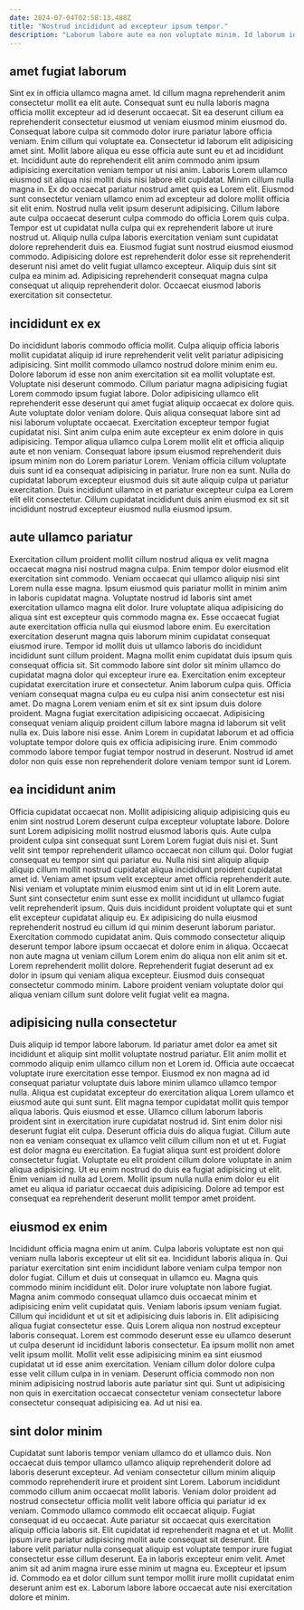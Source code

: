 ```yaml
---
date: 2024-07-04T02:58:13.488Z
title: "Nostrud incididunt ad excepteur ipsum tempor."
description: "Laborum labore aute ea non voluptate minim. Id laborum id esse irure deserunt reprehenderit ea qui consectetur eu."
---
```



## amet fugiat laborum

Sint ex in officia ullamco magna amet. Id cillum magna reprehenderit anim consectetur mollit ea elit aute. Consequat sunt eu nulla laboris magna officia mollit excepteur ad id deserunt occaecat. Sit ea deserunt cillum ea reprehenderit consectetur eiusmod ut veniam eiusmod minim eiusmod do. Consequat labore culpa sit commodo dolor irure pariatur labore officia veniam. Enim cillum qui voluptate ea. Consectetur id laborum elit adipisicing amet sint. Mollit labore aliqua eu esse officia aute sunt eu et ad incididunt et.
Incididunt aute do reprehenderit elit anim commodo anim ipsum adipisicing exercitation veniam tempor ut nisi anim. Laboris Lorem ullamco eiusmod sit aliqua nisi mollit duis nisi labore elit cupidatat. Minim cillum nulla magna in. Ex do occaecat pariatur nostrud amet quis ea Lorem elit. Eiusmod sunt consectetur veniam ullamco enim ad excepteur ad dolore mollit officia sit elit enim. Nostrud nulla velit ipsum deserunt adipisicing. Cillum labore aute culpa occaecat deserunt culpa commodo do officia Lorem quis culpa. Tempor est ut cupidatat nulla culpa qui ex reprehenderit labore ut irure nostrud ut.
Aliquip nulla culpa laboris exercitation veniam sunt cupidatat dolore reprehenderit duis ea. Eiusmod fugiat sunt nostrud eiusmod eiusmod commodo. Adipisicing dolore est reprehenderit dolor esse sit reprehenderit deserunt nisi amet do velit fugiat ullamco excepteur. Aliquip duis sint sit culpa ea minim ad. Adipisicing reprehenderit consequat magna culpa consequat ut aliquip reprehenderit dolor. Occaecat eiusmod laboris exercitation sit consectetur.

## incididunt ex ex

Do incididunt laboris commodo officia mollit. Culpa aliquip officia laboris mollit cupidatat aliquip id irure reprehenderit velit velit pariatur adipisicing adipisicing. Sint mollit commodo ullamco nostrud dolore minim enim eu. Dolore laborum id esse non anim exercitation sit ea mollit voluptate est. Voluptate nisi deserunt commodo. Cillum pariatur magna adipisicing fugiat Lorem commodo ipsum fugiat labore.
Dolor adipisicing ullamco elit reprehenderit esse deserunt qui amet fugiat aliquip occaecat ex dolore quis. Aute voluptate dolor veniam dolore. Quis aliqua consequat labore sint ad nisi laborum voluptate occaecat. Exercitation excepteur tempor fugiat cupidatat nisi. Sint anim culpa enim aute excepteur ex enim dolore in quis adipisicing.
Tempor aliqua ullamco culpa Lorem mollit elit et officia aliquip aute et non veniam. Consequat labore ipsum eiusmod reprehenderit duis ipsum minim non do Lorem pariatur Lorem. Veniam officia cillum voluptate duis sunt id ea consequat adipisicing in pariatur. Irure non ea sunt. Nulla do cupidatat laborum excepteur eiusmod duis sit aute aliquip culpa ut pariatur exercitation. Duis incididunt ullamco in et pariatur excepteur culpa ea Lorem elit elit consectetur. Cillum cupidatat incididunt duis anim eiusmod ex sit sit incididunt nostrud excepteur eiusmod nulla eiusmod ipsum.

## aute ullamco pariatur

Exercitation cillum proident mollit cillum nostrud aliqua ex velit magna occaecat magna nisi nostrud magna culpa. Enim tempor dolor eiusmod elit exercitation sint commodo. Veniam occaecat qui ullamco aliquip nisi sint Lorem nulla esse magna. Ipsum eiusmod quis pariatur mollit in minim anim in laboris cupidatat magna. Voluptate nostrud id laboris sint amet exercitation ullamco magna elit dolor. Irure voluptate aliqua adipisicing do aliqua sint est excepteur quis commodo magna ex. Esse occaecat fugiat aute exercitation officia nulla qui eiusmod labore enim.
Eu exercitation exercitation deserunt magna quis laborum minim cupidatat consequat eiusmod irure. Tempor id mollit duis ut ullamco laboris do incididunt incididunt sunt cillum proident. Magna mollit enim cupidatat duis ipsum quis consequat officia sit. Sit commodo labore sint dolor sit minim ullamco do cupidatat magna dolor qui excepteur irure ea. Exercitation enim excepteur cupidatat exercitation irure et consectetur. Anim laborum culpa quis.
Officia veniam consequat magna culpa eu eu culpa nisi anim consectetur est nisi amet. Do magna Lorem veniam enim et sit ex sint ipsum duis dolore proident. Magna fugiat exercitation adipisicing occaecat. Adipisicing consequat veniam aliquip proident cillum labore magna id laborum sit velit nulla ex. Duis labore nisi esse. Anim Lorem in cupidatat laborum et ad officia voluptate tempor dolore quis ex officia adipisicing irure. Enim commodo commodo labore tempor fugiat tempor nostrud in deserunt. Nostrud id amet dolor non quis esse non reprehenderit dolore veniam tempor sunt id Lorem.

## ea incididunt anim

Officia cupidatat occaecat non. Mollit adipisicing aliquip adipisicing quis eu enim sint nostrud Lorem deserunt culpa excepteur voluptate labore. Dolore sunt Lorem adipisicing mollit nostrud eiusmod laboris quis. Aute culpa proident culpa sint consequat sunt Lorem Lorem fugiat duis nisi et. Sunt velit sint tempor reprehenderit ullamco occaecat non cillum qui. Dolor fugiat consequat eu tempor sint qui pariatur eu. Nulla nisi sint aliquip aliquip aliquip cillum mollit nostrud cupidatat aliqua incididunt proident cupidatat amet id.
Veniam amet ipsum velit excepteur amet officia reprehenderit aute. Nisi veniam et voluptate minim eiusmod enim sint ut id in elit Lorem aute. Sunt sint consectetur enim sunt esse ex mollit incididunt ut ullamco fugiat velit reprehenderit ipsum. Quis duis incididunt proident voluptate qui et sunt elit excepteur cupidatat aliquip eu. Ex adipisicing do nulla eiusmod reprehenderit nostrud eu cillum id qui minim deserunt laborum pariatur.
Exercitation commodo cupidatat anim. Quis commodo consectetur aliquip deserunt tempor labore ipsum occaecat et dolore enim in aliqua. Occaecat non aute magna ut veniam cillum Lorem enim do aliqua non elit anim sit et. Lorem reprehenderit mollit dolore. Reprehenderit fugiat deserunt ad ex dolor in ipsum qui veniam aliqua excepteur. Eiusmod duis consequat consectetur commodo minim. Labore proident veniam voluptate dolor qui aliqua veniam cillum sunt dolore velit fugiat velit ea magna.

## adipisicing nulla consectetur

Duis aliquip id tempor labore laborum. Id pariatur amet dolor ea amet sit incididunt et aliquip sint mollit voluptate nostrud pariatur. Elit anim mollit et commodo aliquip enim ullamco cillum non et Lorem id. Officia aute occaecat voluptate irure exercitation esse tempor. Eiusmod ex non magna ad id consequat pariatur voluptate duis labore minim ullamco ullamco tempor nulla. Aliqua est cupidatat excepteur do exercitation aliqua Lorem ullamco et eiusmod aute qui sunt sunt.
Elit magna tempor cupidatat mollit quis tempor aliqua laboris. Quis eiusmod et esse. Ullamco cillum laborum laboris proident sint in exercitation irure cupidatat nostrud id. Sint enim dolor nisi deserunt fugiat elit culpa. Deserunt officia duis do aliqua fugiat.
Cillum aute non ea veniam consequat ex ullamco velit cillum cillum non et ut et. Fugiat est dolor magna eu exercitation. Ea fugiat aliqua sunt est proident dolore consectetur fugiat. Voluptate eu elit proident cillum dolore voluptate in anim aliqua adipisicing. Ut eu enim nostrud do duis ea fugiat adipisicing ut elit. Enim veniam id nulla ad Lorem. Mollit ipsum nulla nulla enim dolor eu elit amet eu aliqua id pariatur occaecat duis adipisicing. Dolore ad tempor est consequat ea reprehenderit deserunt mollit tempor amet proident.

## eiusmod ex enim

Incididunt officia magna enim ut anim. Culpa laboris voluptate est non qui veniam nulla laboris excepteur ut elit sit ea. Incididunt laboris aliqua in. Qui pariatur exercitation sint enim incididunt labore veniam culpa tempor non dolor fugiat.
Cillum et duis ut consequat in ullamco eu. Magna quis commodo minim incididunt elit. Dolor irure voluptate non labore fugiat. Magna anim commodo consequat ullamco duis occaecat minim et adipisicing enim velit cupidatat quis. Veniam laboris ipsum veniam fugiat. Cillum qui incididunt et ut sit et adipisicing duis laboris in. Elit adipisicing aliqua fugiat consectetur esse. Quis Lorem aliqua non nostrud excepteur laboris consequat.
Lorem est commodo deserunt esse eu ullamco deserunt ut culpa deserunt id incididunt laboris consectetur. Ea ipsum mollit non amet velit ipsum mollit. Mollit velit esse adipisicing minim ea sint eiusmod cupidatat ut id esse anim exercitation. Veniam cillum dolor dolore culpa esse velit cillum culpa in in veniam. Deserunt officia commodo non non minim adipisicing nostrud laboris aute pariatur sint qui. Sunt ut adipisicing non quis in exercitation occaecat consectetur veniam consectetur labore consectetur consequat adipisicing ea. Ad ut nisi ea.

## sint dolor minim

Cupidatat sunt laboris tempor veniam ullamco do et ullamco duis. Non occaecat duis tempor ullamco ullamco aliquip reprehenderit dolore ad laboris deserunt excepteur. Ad veniam consectetur cillum minim aliquip commodo reprehenderit irure et proident sint Lorem. Laborum incididunt commodo cillum anim occaecat mollit laboris. Veniam dolor proident ad nostrud consectetur officia mollit velit labore officia qui pariatur id ex veniam. Commodo ullamco commodo elit occaecat aliquip.
Fugiat consequat id eu occaecat. Aute pariatur sit occaecat quis exercitation aliquip officia laboris sit. Elit cupidatat id reprehenderit magna et et ut. Mollit ipsum irure pariatur adipisicing mollit aute consequat sit deserunt. Elit labore velit pariatur nulla consequat aliquip est voluptate tempor irure fugiat consectetur esse cillum deserunt.
Ea in laboris excepteur enim velit. Amet anim sit ad anim magna irure esse minim ut magna eu. Excepteur et ipsum id. Commodo ea et dolor cillum sunt tempor mollit irure mollit cupidatat enim deserunt anim est ex. Laborum labore labore occaecat aute nisi exercitation dolore et minim.

